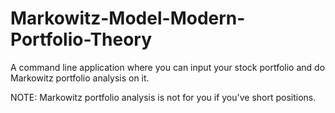 # Markowitz-Model-Modern-Portfolio-Theory

A command line application where you can input your stock portfolio and do Markowitz portfolio analysis on it.

NOTE: Markowitz portfolio analysis is not for you if you've short positions. 